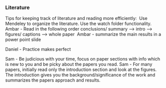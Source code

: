 ### Literature

Tips for keeping track of literature and reading more efficiently: 
Use Mendeley to organize the literature. Use the watch folder functionality. 
Ambar - Read in the following order conclusions/ summary --> intro --> figures/ captions --> whole paper 
Ambar - summarize the main results in a power point slide


Daniel - Practice makes perfect


Sam - Be judicious with your time, focus on paper sections with info which is new to you and be picky about the papers you read.
Sam - For many papers, initially read only the introduction section and look at the figures. The introduction gives you the background/significance of the work and summarizes the papers approach and results.
